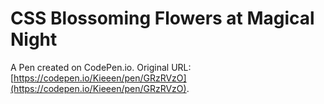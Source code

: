 # CSS Blossoming Flowers at Magical Night 

A Pen created on CodePen.io. Original URL: [https://codepen.io/Kieeen/pen/GRzRVzO](https://codepen.io/Kieeen/pen/GRzRVzO).


 
 
